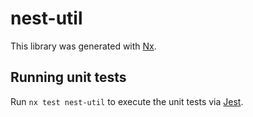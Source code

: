# nest-util

This library was generated with [Nx](https://nx.dev).

## Running unit tests

Run `nx test nest-util` to execute the unit tests via [Jest](https://jestjs.io).
